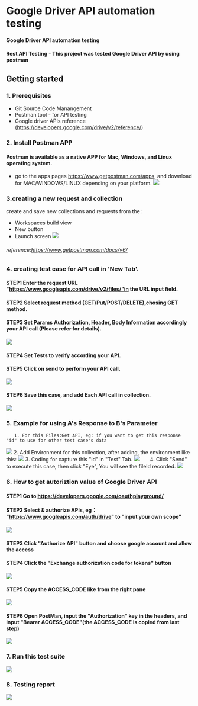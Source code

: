 # Google Driver API automation testing 
#### Google Driver API automation testing
#### Rest API Testing - This project was tested Google Driver API by using postman
## Getting started
### 1. Prerequisites
- Git Source Code Manangement
- Postman tool - for API testing
- Google driver APIs reference (https://developers.google.com/drive/v2/reference/)
### 2. Install Postman APP
#### Postman is available as a native APP for Mac, Windows, and Linux operating system.
- go to the apps pages https://www.getpostman.com/apps, and download for MAC/WINDOWS/LINUX depending on your platform.
![](https://github.com/AnnaQiao/GoogleDriverAPI.postman/blob/master/pictures/download%20postman%20app.png)
### 3.creating a new request and collection
   create and save new collections and requests from the :
   - Workspaces build view
   - New button
   - Launch screen
   ![](https://github.com/AnnaQiao/GoogleDriverAPI.postman/blob/master/pictures/launch%20screen.PNG)
   ###### reference:https://www.getpostman.com/docs/v6/
 ### 4. creating test case for API call in 'New Tab'.
   #### STEP1 Enter the request URL "https://www.googleapis.com/drive/v2/files/"in the URL input field.
   #### STEP2 Select request method (GET/Put/POST/DELETE),chosing GET method.
   #### STEP3 Set Params Authorization, Header, Body Information accordingly your API call (Please refer for details).
   ![](https://github.com/AnnaQiao/GoogleDriverAPI.postman/blob/master/pictures/demo-.PNG)
   #### STEP4 Set Tests to verify according your API.
   #### STEP5 Click on send to perform your API call.
   ![](https://github.com/AnnaQiao/GoogleDriverAPI.postman/blob/master/pictures/testresult.PNG)
   #### STEP6 Save this case, and add Each API call in collection. 
   ![](https://github.com/AnnaQiao/GoogleDriverAPI.postman/blob/master/pictures/requests%20in%20collection.PNG)
 ### 5. Example for using A's Response to B's Parameter
       1. For this Files:Get API, eg: if you want to get this response "id" to use for other test case's data 
   ![](https://github.com/AnnaQiao/GoogleDriverAPI.postman/blob/master/pictures/response.PNG)
       2. Add Environment for this collection, after adding, the environment like this:
     ![](https://github.com/AnnaQiao/GoogleDriverAPI.postman/blob/master/pictures/environment.PNG)
       3. Coding for capture this "id" in  "Test" Tab.
     ![](https://github.com/AnnaQiao/GoogleDriverAPI.postman/blob/master/pictures/Capture.PNG)
       4. Click "Send" to execute this case, then click "Eye", You will see the fileId recorded.
     ![](https://github.com/AnnaQiao/GoogleDriverAPI.postman/blob/master/pictures/GetID.PNG)
 ### 6. How to get autoriztion value of Google Driver API
   #### STEP1 Go to https://developers.google.com/oauthplayground/ 
   #### STEP2 Select & authorize APIs, eg： "https://www.googleapis.com/auth/drive" to "input  your own scope" 
 ![](https://github.com/AnnaQiao/GoogleDriverAPI.postman/blob/master/pictures/authorization-1.PNG)
   #### STEP3 Click "Authorize API" button and choose google account and allow the access
   #### STEP4 Click the "Exchange authorization code for tokens" button
 ![](https://github.com/AnnaQiao/GoogleDriverAPI.postman/blob/master/pictures/authorization-2.PNG)
  #### STEP5 Copy the ACCESS_CODE like from the right pane
 ![](https://github.com/AnnaQiao/GoogleDriverAPI.postman/blob/master/pictures/autorization-3.PNG)
  #### STEP6 Open PostMan, input the "Authorization" key in the headers, and input "Bearer ACCESS_CODE"(the ACCESS_CODE is copied from last step)
 ![](https://github.com/AnnaQiao/GoogleDriverAPI.postman/blob/master/pictures/autorization-4.PNG)
 ### 7. Run this test suite 
  ![](https://github.com/AnnaQiao/GoogleDriverAPI.postman/blob/master/pictures/runtestsuite.JPG)
 ### 8. Testing report
   ![](https://github.com/AnnaQiao/GoogleDriverAPI.postman/blob/master/pictures/collection%20Runner.PNG)
